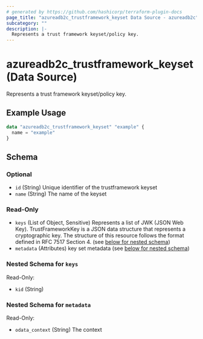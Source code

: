 ```yaml
---
# generated by https://github.com/hashicorp/terraform-plugin-docs
page_title: "azureadb2c_trustframework_keyset Data Source - azureadb2c"
subcategory: ""
description: |-
  Represents a trust framework keyset/policy key.
---
```


# azureadb2c_trustframework_keyset (Data Source)

Represents a trust framework keyset/policy key.

## Example Usage

```terraform
data "azureadb2c_trustframework_keyset" "example" {
  name = "example"
}
```

<!-- schema generated by tfplugindocs -->

## Schema

### Optional

- `id` (String) Unique identifier of the trustframework keyset
- `name` (String) The name of the keyset

### Read-Only

- `keys` (List of Object, Sensitive) Represents a list of JWK (JSON Web Key). TrustFrameworkKey is a JSON data structure
  that represents a cryptographic key. The structure of this resource follows the format defined in RFC 7517 Section
  4. (see [below for nested schema](#nestedatt--keys))
- `metadata` (Attributes) key set metadata (see [below for nested schema](#nestedatt--metadata))

<a id="nestedatt--keys"></a>

### Nested Schema for `keys`

Read-Only:

- `kid` (String)

<a id="nestedatt--metadata"></a>

### Nested Schema for `metadata`

Read-Only:

- `odata_context` (String) The context
